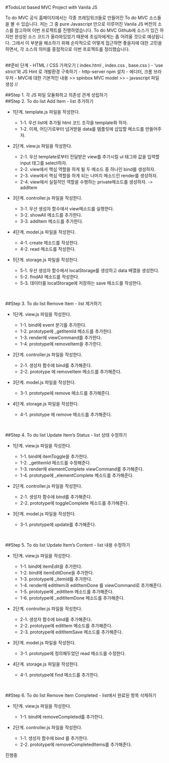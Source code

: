 
#TodoList based MVC Project with Vanila JS

To do MVC 공식 홈페이지에서는 각종 프레임워크들로 만들어진 To do MVC 소스들을 볼 수 있습니다.
저는 그 중 pure Javascript 만으로 이루어진 Vanila JS 버전의 소스를 참고하여 이번 프로젝트를 진행하였습니다.
To do MVC Github에 소스가 있긴 하지만 완성된 소스 코드가 올라와있었기 때문에 초심자에게는 좀 어려울 것으로 예상됩니다.
그래서 이 부분을 해소하기 위해 순차적으로 어떻게 접근하면 좋을지에 대한 고민을 하면서,
각 소스의 의미를 중점적으로 이번 프로젝트를 정리했습니다.


<br/>
##준비 단계
- HTML / CSS 가져오기 ( index.html , index.css , base.css )
- ‘use strict’와 JS Hint 로 개발환경 구축하기
- http-server npm 설치
- 에디터, 크롬 브라우저
- MVC에 대한 기본적인 내용 >> spinbox MVC model >>
- javascript 파일 생성 //

##Step 1. 각 JS 파일 모듈화하고 의존성 관계 성립하기
<br/>
##Step 2. To do list Add Item - list 추가하기
* 1단계. template.js 파일을 작성한다.
  * 1-1. 우선 list에 추가될 html 코드 조각을 template화 하자.
  * 1-2. 이제, 어딘가로부터 넘겨받을 data를 템플릿에 삽입할 메소드를 만들어주자.

* 2단계. view.js 파일을 작성한다.
  * 2-1. 우선 template로부터 전달받은 view를 추가시킬 ul 태그와 값을 입력할 input 태그를 select하자.
  * 2-2. view에서 핵심 역할을 하게 될 두 메소드 중 하나인 bind를 생성하자.
  * 2-3. view에서 핵심 역할을 하게 되는 나머지 메소드인 render를 생성하자.
  * 2-4. view에서 실질적인 역할을 수행하는 private메소드를 생성하자. -> addItem

* 3단계. controller.js 파일을 작성한다.
  * 3-1. 우선 생성자 함수에서 view메소드를 실행한다.
  * 3-2. showAll 메소드를 추가한다.
  * 3-3. addItem 메소드를 추가한다.

* 4단계. model.js 파일을 작성한다.
  * 4-1. create 메소드를 작성한다.
  * 4-2. read 메소드를 작성한다.

* 5단계. storage.js 파일을 작성한다.
  * 5-1. 우선 생성자 함수에서 localStorage를 생성하고 data 배열을 생성한다.
  * 5-2. findAll 메소드를 작성한다.
  * 5-3. 데이터를 localStorage에 저장하는 save 메소드를 작성한다.

<br/>

##Step 3. To do list Remove Item - list 제거하기
* 1단계. view.js 파일을 작성한다.
  * 1-1. bind에 event 분기를 추가한다.
  * 1-2. prototype에 _getItemId 메소드를 추가한다.
  * 1-3. render에 viewCommand를 추가한다.
  * 1-4. prototype에 removeItem을 추가한다.

* 2단계. controller.js 파일을 작성한다.
  * 2-1. 생성자 함수에 bind를 추가해준다.
  * 2-2. prototype 에 removeItem 메소드를 추가해준다.

* 3단계. model.js 파일을 작성한다.
  * 3-1. prototype에 remove 메소드를 추가해준다.

* 4단계. storage.js 파일을 작성한다.
  * 4-1. prototype 에 remove 메소드를 추가해준다.

<br/>

##Step 4. To do list Update Item’s Status - list 상태 수정하기
* 1단계. view.js 파일을 작성한다.
  * 1-1. bind에 itemToggle을 추가한다.
  * 1-2. _getItemId 메소드를 수정해준다.
  * 1-3. render에 elementComplete viewCommand를 추가해준다.
  * 1-4. prototype에 _elementComplete 메소드를 추가해준다.

* 2단계. controller.js 파일을 작성한다.
  * 2-1. 생성자 함수에 bind를 추가해준다.
  * 2-2. prototype에 toggleComplete 메소드를 추가해준다.

* 3단계. model.js 파일을 작성한다.
  * 3-1. prototype에 update를 추가해준다.

<br/>

##Step 5. To do list Update Item’s Content - list 내용 수정하기
* 1단계. view.js 파일을 작성한다.
  * 1-1. bind에 itemEdit을 추가한다.
  * 1-2. bind에 itemEditDone을 추가한다.
  * 1-3. prototype에 _itemId를 추가한다.
  * 1-4. render에 editItem과 editItemDone 를 viewCommand로 추가해준다.
  * 1-5. prototype에 _editItem 메소드를 추가해준다.
  * 1-6. prototype에 _editItemDone 메소드를 추가해준다.

* 2단계. controller.js 파일을 작성한다.
  * 2-1. 생성자 함수에 bind를 추가해준다.
  * 2-2. prototype에 editItem 메소드를 추가해준다.
  * 2-3. prototype에 editItemSave 메소드를 추가해준다.

* 3단계. model.js 파일을 작성한다.
  * 3-1. prototype에 정의해두었던 read 메소드를 수정한다.

* 4단계. storage.js 파일을 작성한다.
  * 4-1. prototype에 find 메소드를 추가한다.

<br/>

##Step 6. To do list Remove Item Completed - list에서 완료된 항목 삭제하기
* 1단계. view.js 파일을 작성한다.
  * 1-1. bind에 removeCompleted를 추가한다.

* 2단계. controller.js 파일을 작성한다.
  * 1-1. 생성자 함수에 bind 를 추가한다.
  * 2-2. prototype에 removeCompletedItems를 추가해준다.
  
진행중
